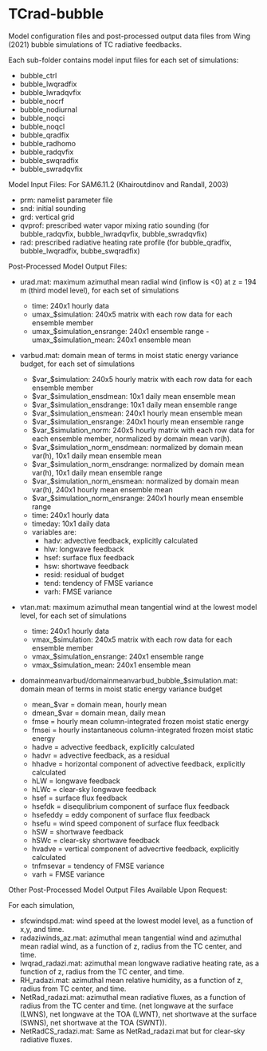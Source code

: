 # TCrad-bubble
Model configuration files and post-processed output data files from Wing (2021) bubble simulations of TC radiative feedbacks.

Each sub-folder contains model input files for each set of simulations:

- bubble_ctrl
- bubble_lwqradfix
- bubble_lwradqvfix
- bubble_nocrf
- bubble_nodiurnal
- bubble_noqci
- bubble_noqcl
- bubble_qradfix
- bubble_radhomo
- bubble_radqvfix
- bubble_swqradfix
- bubble_swradqvfix

Model Input Files: For SAM6.11.2 (Khairoutdinov and Randall, 2003)

-	prm: namelist parameter file
-	snd: initial sounding
-	grd: vertical grid
-	qvprof: prescribed water vapor mixing ratio sounding (for bubble_radqvfix, bubble_lwradqvfix, bubble_swradqvfix)
-	rad: prescribed radiative heating rate profile (for bubble_qradfix, bubble_lwqradfix, bubbe_swqradfix)

Post-Processed Model Output Files:

- urad.mat: maximum azimuthal mean radial wind (inflow is <0) at z = 194 m (third model level), for each set of simulations
    - time: 240x1 hourly data
    - umax_$simulation: 240x5 matrix with each row data for each ensemble member
    - umax_$simulation_ensrange: 240x1 ensemble range
    -umax_$simulation_mean: 240x1 ensemble mean
- varbud.mat: domain mean of terms in moist static energy variance budget, for each set of simulations
    - $var_$simulation: 240x5 hourly matrix with each row data for each ensemble member
    - $var_$simulation_ensdmean: 10x1 daily mean ensemble mean
    - $var_$simulation_ensdrange: 10x1 daily mean ensemble range
    - $var_$simulation_ensmean: 240x1 hourly mean ensemble mean
    - $var_$simulation_ensrange: 240x1 hourly mean ensemble range
    - $var_$simulation_norm: 240x5 hourly matrix with each row data for each ensemble member, normalized by domain mean var(h).
    - $var_$simulation_norm_ensdmean: normalized by domain mean var(h), 10x1 daily mean ensemble mean
    - $var_$simulation_norm_ensdrange: normalized by domain mean var(h), 10x1 daily mean ensemble range
    - $var_$simulation_norm_ensmean: normalized by domain mean var(h), 240x1 hourly mean ensemble mean
    - $var_$simulation_norm_ensrange: 240x1 hourly mean ensemble range
    - time: 240x1 hourly data
    - timeday: 10x1 daily data
    - variables are:
        - hadv: advective feedback, explicitly calculated
        - hlw: longwave feedback
        - hsef: surface flux feedback
        - hsw: shortwave feedback
        - resid: residual of budget
        - tend: tendency of FMSE variance
        - varh: FMSE variance
- vtan.mat: maximum azimuthal mean tangential wind at the lowest model level, for each set of simulations
    - time: 240x1 hourly data
    - vmax_$simulation: 240x5 matrix with each row data for each ensemble member
    - vmax_$simulation_ensrange: 240x1 ensemble range
    - vmax_$simulation_mean: 240x1 ensemble mean

-	domainmeanvarbud/domainmeanvarbud_bubble_$simulation.mat: domain mean of terms in moist static energy variance budget
    -	mean_$var = domain mean, hourly mean
    -	dmean_$var = domain mean, daily mean
    -	fmse = hourly mean column-integrated frozen moist static energy
    -	fmsei = hourly instantaneous column-integrated frozen moist static energy
    -	hadve = advective feedback, explicitly calculated
    -	hadvr = advective feedback, as a residual
    -	hhadve = horizontal component of advective feedback, explicitly calculated
    -	hLW = longwave feedback
    -	hLWc = clear-sky longwave feedback
    -	hsef = surface flux feedback
    -	hsefdk = disequlibrium component of surface flux feedback
    -	hsefeddy = eddy component of surface flux feedback
    -	hsefu = wind speed component of surface flux feedback
    -	hSW = shortwave feedback
    -	hSWc = clear-sky shortwave feedback
    -	hvadve = vertical component of advecrtive feedback, explicitly calculated
    -	tnfmsevar = tendency of FMSE variance
    -	varh = FMSE variance

Other Post-Processed Model Output Files Available Upon Request:

For each simulation,
-	sfcwindspd.mat: wind speed at the lowest model level, as a function of x,y, and time. 
-	radaziwinds_az.mat: azimuthal mean tangential wind and azimuthal mean radial wind, as a function of z, radius from the TC center, and time. 
-	lwqrad_radazi.mat: azimuthal mean longwave radiative heating rate, as a function of z, radius from the TC center, and time.
-	RH_radazi.mat: azimuthal mean relative humidity, as a function of z, radius from TC center, and time.
-	NetRad_radazi.mat: azimuthal mean radiative fluxes, as a function of radius from the TC center and time. (net longwave at the surface (LWNS), net longwave at the TOA (LWNT), net shortwave at the surface (SWNS), net shortwave at the TOA (SWNT)).
-	NetRadCS_radazi.mat: Same as NetRad_radazi.mat but for clear-sky radiative fluxes.
